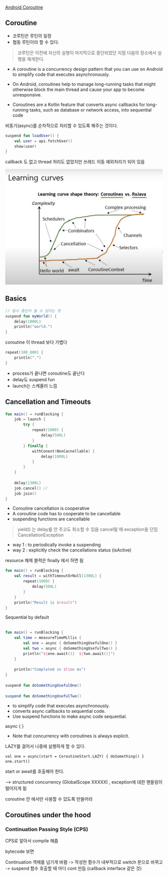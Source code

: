 [Android Coroutine](https://developer.android.com/kotlin/first)

## Coroutine

- 코루틴은 루틴의 일정
- 협동 루틴이라 할 수 있다.

> 코루틴은 이전에 자신의 실행이 마지막으로 중단되었던 지점 다음의 장소에서 실행을 재개한다.

- A coroutine is a concurrency design pattern that you can use on Android to simplify code that executes asynchronously.
- On Android, coroutines help to manage long-running tasks that might otherwise block the main thread and cause your app
  to become unresponsive.

- Coroutines are a Kotlin feature that converts async callbacks for long-running tasks, such as database or network
  access, into sequential code

비동기(async)를 순차적으로 처리할 수 있도록 해주는 것이다.

```kotlin
suspend fun loadUser() {
    val user = api.fetchUser()
    show(user)
}
```

callback 도 없고 thread 처리도 없었지만 쓰레드 이동 예외처리가 되어 있음

![img](../image/coroutine-learning-curves.png)

## Basics

```kotlin
// 일시 중단이 될 수 있다는 뜻
suspend fun myWorld() {
    delay(1000L)
    println("world.")
}
```

coroutine 이 thread 보다 가볍다

```kotlin
repeat(100_000) {
    println(".")
}
```

- process가 끝나면 coroutine도 끝난다
- delay도 suspend fun
- launch는 스케줄러 느낌

## Cancellation and Timeouts

```kotlin
fun main() = runBlocking {
    job = launch {
        try {
            repeat(1000) {
                delay(500L)
            }
        } finally {
            withConext(NonCacnellable) {
                delay(1000L)
            }
        }
    }

    delay(1300L)
    job.cancel() //
    job.join()
}
```

- Coroutine cancellation is cooperative
- A coroutine code has to cooperate to be cancellable
- suspending functions are cancellable

> yield() 는 delay를 안 주고도 취소할 수 있음
> cancel될 때 exception을 던짐 CancellationException

- way 1 : to periodically invoke a suspending
- way 2 : explicitly check the cancellations status (isActive)

resource 해제 블럭은 finally 에서 하면 됨

```kotlin
fun main() = runBlocking {
    val result = withTimeoutOrNull(1300L) {
        repeat(1000) {
            delay(500L)
        }
    }
    println("Result is $result")
}
```

Sequential by default

```kotlin

fun main() = runBlocking {
    val time = measureTimeMillis {
        val one = async { doSomethingUsefulOne() }
        val two = async { doSomethingUsefulTwo() }
        println("${one.await()}  ${two.await()}")
    }

    println("Completed in $time ms")
}

suspend fun doSomethingUsefulOne()

suspend fun doSomethingUsefulTwo()
```

- to simplify code that executes asynchronously.
- converts async callbacks to sequential code.
- Use suspend functions to make async code sequential.


async { }
- Note that concurrency with coroutines is always explicit.


LAZY를 걸어서 나중에 실행하게 할 수 있다.
```
val one = async(start = CoroutineStart.LAZY) { doSomething() }
one.start()
```
start or await를 호출해야 한다.

--> structured concurrency (GlobalScope XXXXX) , exception에 대한 핸들링이 떨어지게 됨

coroutine 안 에서만 사용할 수 있도록 만들어라


## Coroutines under the hood

### Continuation Passing Style (CPS)

CPS로 알아서 compile 해줌

bytecode 보면

Continuation 객체를 넘기게 바뀜 -> 작성한 함수가 내부적으로 switch 문으로 바뀌고 -> suspend 함수 호출할 때 마다 cont 만듬 (callback interface 같은 것)









